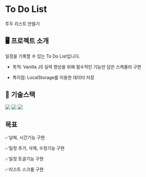 # To Do List
투두 리스트 만들기

## 🖥️ 프로젝트 소개
일정을 기록할 수 있는 To Do List입니다.

* 목적: Vanilla JS 실력 향상을 위해 필수적인 기능만 담은 스케줄러 구현

* 특이점: LocalStorage를 이용한 데이터 저장

## 🚀 기술스택
<img src="https://img.shields.io/badge/HTML5-E34F26?style=flat-square&logo=html5&logoColor=white"/>
<img src="https://img.shields.io/badge/CSS3-1572B6?style=flat-square&logo=css3&logoColor=white"/>
<img src="https://img.shields.io/badge/JavaScript-F7DF1E?style=flat-square&logo=javascript&logoColor=black"/>

## 목표
✅날짜, 시간기능 구현

✅일정 추가, 삭제, 수정기능 구현
  
✅일정 토글기능 구현

✅리스트 스크롤 구현